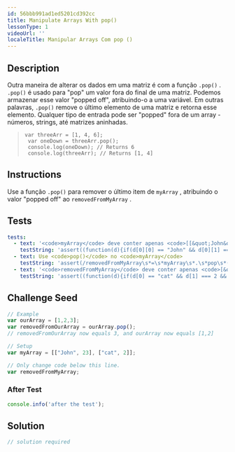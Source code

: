 ```yaml
---
id: 56bbb991ad1ed5201cd392cc
title: Manipulate Arrays With pop()
lessonType: 1
videoUrl: ''
localeTitle: Manipular Arrays Com pop ()
---
```


## Description
<section id="description"> Outra maneira de alterar os dados em uma matriz é com a função <code>.pop()</code> . <code>.pop()</code> é usado para &quot;pop&quot; um valor fora do final de uma matriz. Podemos armazenar esse valor &quot;popped off&quot;, atribuindo-o a uma variável. Em outras palavras, <code>.pop()</code> remove o último elemento de uma matriz e retorna esse elemento. Qualquer tipo de entrada pode ser &quot;popped&quot; fora de um array - números, strings, até matrizes aninhadas. <blockquote> <code>var threeArr = [1, 4, 6]; <br> var oneDown = threeArr.pop(); <br> console.log(oneDown); // Returns 6 <br> console.log(threeArr); // Returns [1, 4]</code> </blockquote> </section>

## Instructions
<section id="instructions"> Use a função <code>.pop()</code> para remover o último item de <code>myArray</code> , atribuindo o valor &quot;popped off&quot; ao <code>removedFromMyArray</code> . </section>

## Tests
<section id='tests'>

```yml
tests:
  - text: '<code>myArray</code> deve conter apenas <code>[[&quot;John&quot;, 23]]</code> .'
    testString: 'assert((function(d){if(d[0][0] == "John" && d[0][1] === 23 && d[1] == undefined){return true;}else{return false;}})(myArray), "<code>myArray</code> should only contain <code>[["John", 23]]</code>.");'
  - text: Use <code>pop()</code> no <code>myArray</code>
    testString: 'assert(/removedFromMyArray\s*=\s*myArray\s*.\s*pop\s*(\s*)/.test(code), "Use <code>pop()</code> on <code>myArray</code>");'
  - text: '<code>removedFromMyArray</code> deve conter apenas <code>[&quot;cat&quot;, 2]</code> .'
    testString: 'assert((function(d){if(d[0] == "cat" && d[1] === 2 && d[2] == undefined){return true;}else{return false;}})(removedFromMyArray), "<code>removedFromMyArray</code> should only contain <code>["cat", 2]</code>.");'

```

</section>

## Challenge Seed
<section id='challengeSeed'>

<div id='js-seed'>

```js
// Example
var ourArray = [1,2,3];
var removedFromOurArray = ourArray.pop();
// removedFromOurArray now equals 3, and ourArray now equals [1,2]

// Setup
var myArray = [["John", 23], ["cat", 2]];

// Only change code below this line.
var removedFromMyArray;

```

</div>


### After Test
<div id='js-teardown'>

```js
console.info('after the test');
```

</div>

</section>

## Solution
<section id='solution'>

```js
// solution required
```
</section>
